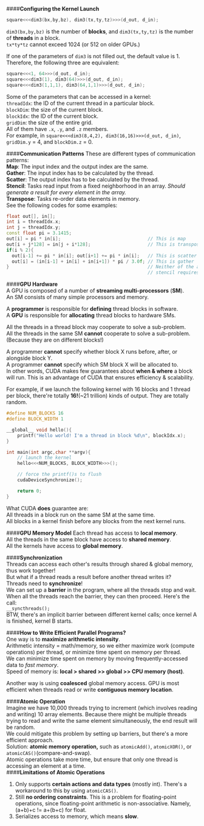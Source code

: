 ####**Configuring the Kernel Launch**
```c
square<<<dim3(bx,by,bz), dim3(tx,ty,tz)>>>(d_out, d_in);
```
`dim3(bx,by,bz)` is the number of **blocks**, and `dim3(tx,ty,tz)` is the number of **threads** in a block.  
`tx*ty*tz` cannot exceed 1024 (or 512 on older GPUs.)  

If one of the parameters of `dim3` is not filled out, the default value is 1. Therefore, the following three are equivalent:  
```c
square<<<1, 64>>>(d_out, d_in);
square<<<dim3(1), dim3(64)>>>(d_out, d_in);
square<<<dim3(1,1,1), dim3(64,1,1)>>>(d_out, d_in);
```
Some of the parameters that can be accessed in a kernel:  
`threadIdx`: the ID of the current thread in a particular block.  
`blockDim`: the size of the current block.  
`blockIdx`: the ID of the current block.  
`gridDim`: the size of the entire grid.  
All of them have `.x`, `.y`, and `.z` members.  
For example, in `square<<<dim3(8,4,2), dim3(16,16)>>>(d_out, d_in)`, `gridDim.y` = 4, and `blockDim.z` = 0.

####**Communication Patterns**
These are different types of communication patterns:  
**Map**: The input index and the output index are the same.  
**Gather**: The input index has to be calculated by the thread.  
**Scatter**: The output index has to be calculated by the thread.  
**Stencil**: Tasks read input from a fixed neighborhood in an array. *Should generate a result for every element in the array.*  
**Transpose**:  Tasks re-order data elements in memory.  
See the following codes for some examples:  
```cpp
float out[], in[];
int i = threadIdx.x;
int j = threadIdx.y;
const float pi = 3.1415;
out[i] = pi * in[i];                                // This is map
out[i + j*128] = in[j + i*128];                     // This is transpose
if(i % 2){
  out[i-1] += pi * in[i]; out[i+1] += pi * in[i];   // This is scatter
  out[i] = (in[i-1] + in[i] + in[i+1]) * pi / 3.0f; // This is gather 
}                                                   // Neither of the above two is stencil, since
                                                    // stencil requires every element to have a result.
```
####**GPU Hardware**  
A GPU is composed of a number of **streaming multi-processors** (**SM**).  
An SM consists of many simple processors and memory.  
  
A **programmer** is responsible for **defining** thread blocks in software.  
A **GPU** is responsible for **allocating** thread blocks to hardware SMs.   
  
All the threads in a thread block may cooperate to solve a sub-problem.  
All the threads in the same SM **cannot** cooperate to solve a sub-problem. (Because they are on different blocks!)

A programmer **cannot** specify whether block X runs before, after, or alongside block Y.  
A programmer **cannot** specify which SM block X will be allocated to.  
In other words, CUDA makes few guarantees about **when & where** a block will run. This is an advantage of CUDA that ensures efficiency & scalability.  
  
For example, if we launch the following kernel with 16 blocks and 1 thread per block, there're totally **16!**(~21 trillion) kinds of output. They are totally random.  
```cpp
#define NUM_BLOCKS 16
#define BLOCK_WIDTH 1

__global__ void hello(){
    printf("Hello world! I'm a thread in block %d\n", blockIdx.x);
}

int main(int argc,char **argv){
    // launch the kernel
    hello<<<NUM_BLOCKS, BLOCK_WIDTH>>>();

    // force the printf()s to flush
    cudaDeviceSynchronize();

    return 0;
}
```
What CUDA **does** guarantee are:  
All threads in a block run on the same SM at the same time.  
All blocks in a kernel finish before any blocks from the next kernel runs.  

####**GPU Memory Model**
Each thread has access to **local memory**.  
All the threads in the same block have access to **shared memory**.  
All the kernels have access to **global memory**.

####**Synchronization**  
Threads can access each other's results through shared & global memory, thus work together!  
But what if a thread reads a result before another thread writes it?  
Threads need to **synchronize**!  
We can set up a **barrier** in the program, where all the threads stop and wait. When all the threads reach the barrier, they can then proceed. Here's the call:  
`__syncthreads();`  
BTW, there's an implicit barrier between different kernel calls; once kernel A is finished, kernel B starts.  

####**How to Write Efficient Parallel Programs?**  
One way is to **maximize arithmetic intensity**.  
Arithmetic intensity = math/memory, so we either maximize work (compute operations) per thread, or minimize time spent on memory per thread.  
We can minimize time spent on memory by moving frequently-accessed data to *fast memory*.  
Speed of memory is: **local > shared >> global >> CPU memory (host)**.  
  
Another way is using **coalesced** global memory access. GPU is most efficient when threads read or write  **contiguous memory location**.

####**Atomic Operation**  
Imagine we have 10,000 threads trying to increment (which involves reading and writing) 10 array elements. Because there might be multiple threads trying to read and write the same element simultaneously, the end result will be random.  
We could mitigate this problem by setting up barriers, but there's a more efficient approach.  
Solution: **atomic memory operation,** such as `atomicAdd()`, `atomicXOR()`, or `atomicCAS()`(compare-and-swap).  
Atomic operations take more time, but ensure that only one thread is accessing an element at a time.  
####**Limitations of Atomic Operations**  
 1. Only supports **certain actions and data types** (mostly int). There's a workaround to this by using `atomicCAS()`.  
 2. Still **no ordering constraints**. This is a problem for floating-point operations, since floating-point arithmetic is non-associative. Namely, (a+b)+c != a+(b+c) for float.  
 3. Serializes access to memory, which means **slow**.  





